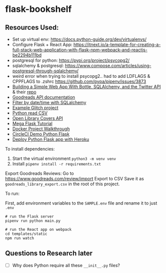 # flask-bookshelf

## Resources Used:

- Set up virtual env: https://docs.python-guide.org/dev/virtualenvs/
- Configure Flask + React App: https://itnext.io/a-template-for-creating-a-full-stack-web-application-with-flask-npm-webpack-and-reactjs-be2294b111bd
- postgresql for python: https://pypi.org/project/psycopg2/
- sqlalchemy & postgresql: https://www.compose.com/articles/using-postgresql-through-sqlalchemy/
- weird error when trying to install psycopg2.. had to add LDFLAGS & CPPFLAGS to .zshrc
  https://github.com/pypa/pipenv/issues/3873
- [Building a Simple Web App With Bottle, SQLAlchemy, and the Twitter API](https://realpython.com/building-a-simple-web-app-with-bottle-sqlalchemy-twitter-api/) & their [repo](https://github.com/pybites/pytip)
- [Goodreads API documentation](https://www.goodreads.com/api/index)
- [Filter by date/time with SQLalchemy](https://stackoverflow.com/questions/51451768/sqlalchemy-querying-with-datetime-columns-to-filter-by-month-day-year/51468737)
- [Example Glitch project](https://veil-look.glitch.me/posts/2019-books/#how-to-books)
- [Python read CSV](https://docs.python.org/3/library/csv.html)
- [Open Library Covers API](https://openlibrary.org/dev/docs/api/covers)
- [Mega Flask Tutorial](https://blog.miguelgrinberg.com/post/the-flask-mega-tutorial-part-i-hello-world)
- [Docker Project Walkthrough](https://circleci.com/docs/2.0/project-walkthrough/)
- [CircleCI Demo Python Flask](https://github.com/CircleCI-Public/circleci-demo-python-flask)
- [Deploy Python Flask app with Heroku](https://medium.com/the-andela-way/deploying-a-python-flask-app-to-heroku-41250bda27d0) 


To install dependencies:
1. Start the virtual environment
  `python3 -m venv venv`
2. Install
  `pipenv install -r requirements.txt`

Export Goodreads Reviews:
Go to https://www.goodreads.com/review/import
Export to CSV
Save it as `goodreads_library_export.csv` in the root of this project.

To run:

First, add environment variables to the `SAMPLE.env` file and rename it to just `.env`

```
# run the Flask server
pipenv run python main.py

# run the React app on webpack
cd templates/static
npm run watch
```

## Questions to Research later

- [ ] Why does Python require all these `__init__.py` files?
